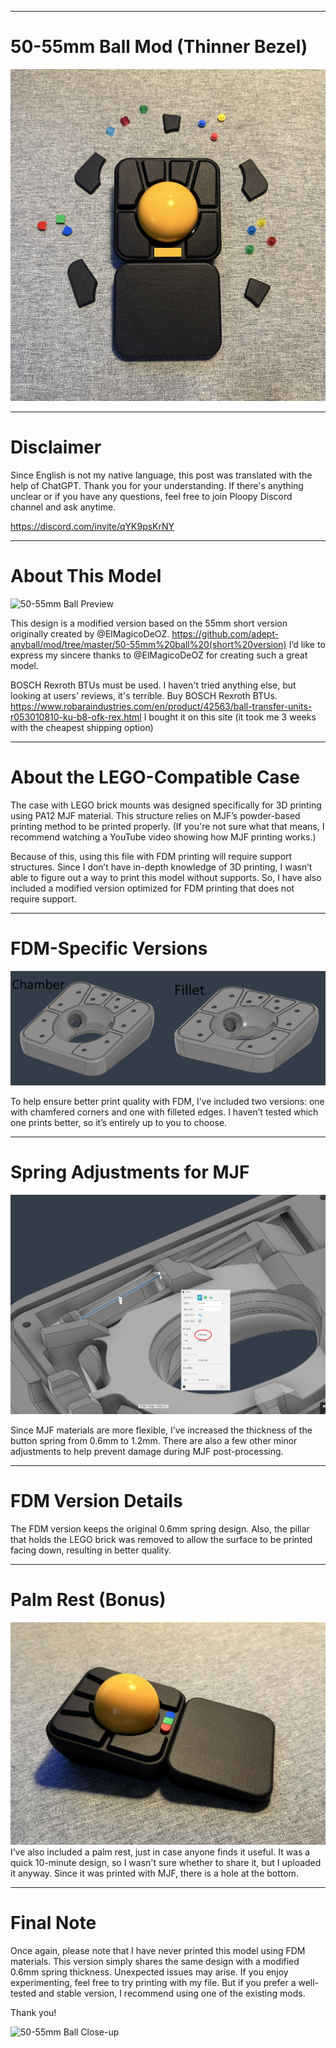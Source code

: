 ***
# 50-55mm Ball Mod (Thinner Bezel)
![50-55mm Ball Side Preview](https://github.com/Dexter-KBD/mod/blob/83cc894b9fb993e3cbe6419580608828139cb136/50-55mm%20Ball%20(Thinner%20Bezel)/Image/50-55mm-Ball-_Thinner-Bezel_2.jpg?raw=true)


***    
Disclaimer
====================
Since English is not my native language, this post was translated with the help of ChatGPT. Thank you for your understanding.
If there's anything unclear or if you have any questions, feel free to join Ploopy Discord channel and ask anytime.
  
  https://discord.com/invite/qYK9psKrNY




      
***  
About This Model
====================
![50-55mm Ball Preview](https://github.com/Dexter-KBD/mod/blob/8ee7afa14d9289efde0b2ceb388cd7a4018f164f/50-55mm%20Ball%20(Thinner%20Bezel)/Image/50-55mm-Ball-_Thinner-Bezel_1.jpg?raw=true)

This design is a modified version based on the 55mm short version originally created by @ElMagicoDeOZ.
https://github.com/adept-anyball/mod/tree/master/50-55mm%20ball%20(short%20version)
I’d like to express my sincere thanks to @ElMagicoDeOZ for creating such a great model.



BOSCH Rexroth BTUs must be used. 
I haven't tried anything else, but looking at users' reviews, it's terrible. Buy BOSCH Rexroth BTUs. 
https://www.robaraindustries.com/en/product/42563/ball-transfer-units-r053010810-ku-b8-ofk-rex.html
I bought it on this site (it took me 3 weeks with the cheapest shipping option)


    

***
About the LEGO-Compatible Case
====================
The case with LEGO brick mounts was designed specifically for 3D printing using PA12 MJF material.
This structure relies on MJF’s powder-based printing method to be printed properly.
(If you're not sure what that means, I recommend watching a YouTube video showing how MJF printing works.)

Because of this, using this file with FDM printing will require support structures.
Since I don’t have in-depth knowledge of 3D printing, I wasn’t able to figure out a way to print this model without supports.
So, I have also included a modified version optimized for FDM printing that does not require support.




***
FDM-Specific Versions
====================
![BTU Top for FDM (Fillet/Chamfer)](https://github.com/Dexter-KBD/mod/blob/5a980747faac74fdc6aa74962dc1e30e391c58c4/50-55mm%20Ball%20(Thinner%20Bezel)/Image/BTU%20top%20for%20FDM%20fillet-cham.png?raw=true)

To help ensure better print quality with FDM, I’ve included two versions:
one with chamfered corners and one with filleted edges.
I haven’t tested which one prints better, so it’s entirely up to you to choose.




***  
Spring Adjustments for MJF
====================
![Spring Detail](https://github.com/Dexter-KBD/mod/blob/634f739cf9b138c64db2a507b7218daf26c4e0e9/50-55mm%20Ball%20(Thinner%20Bezel)/Image/spring.png?raw=true)

Since MJF materials are more flexible, I’ve increased the thickness of the button spring from 0.6mm to 1.2mm.
There are also a few other minor adjustments to help prevent damage during MJF post-processing.




***  
FDM Version Details
====================
The FDM version keeps the original 0.6mm spring design.
Also, the pillar that holds the LEGO brick was removed to allow the surface to be printed facing down, resulting in better quality.




***  
Palm Rest (Bonus)
====================
![Palmrest Preview](https://github.com/Dexter-KBD/mod/blob/83cc894b9fb993e3cbe6419580608828139cb136/50-55mm%20Ball%20(Thinner%20Bezel)/Image/Palmrest.jpg?raw=true)
I’ve also included a palm rest, just in case anyone finds it useful.
It was a quick 10-minute design, so I wasn't sure whether to share it, but I uploaded it anyway.
Since it was printed with MJF, there is a hole at the bottom.




***  
Final Note
====================
Once again, please note that I have never printed this model using FDM materials.
This version simply shares the same design with a modified 0.6mm spring thickness.
Unexpected issues may arise.
If you enjoy experimenting, feel free to try printing with my file.
But if you prefer a well-tested and stable version, I recommend using one of the existing mods.
  
Thank you!


  
![50-55mm Ball Close-up](https://github.com/Dexter-KBD/mod/blob/a47f1e0c2c5a6c41d3072eef394aa15aa44af67b/50-55mm%20Ball%20(Thinner%20Bezel)/Image/50-55mm-Ball-_Thinner-Bezel_3.jpg?raw=true)


